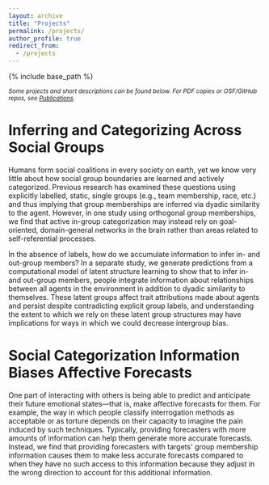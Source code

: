 ```yaml
---
layout: archive
title: "Projects"
permalink: /projects/
author_profile: true
redirect_from:
  - /projects
---
```


{% include base_path %}


<sub><i>Some projects and short descriptions can be found below. For PDF copies or OSF/GitHub repos, see [Publications](/publications).</i></sub>


Inferring and Categorizing Across Social Groups
=======
Humans form social coalitions in every society on earth, yet we know very little about how social group boundaries are learned and actively categorized. Previous research has examined these questions using explicitly labelled, static, single groups (e.g., team membership, race, etc.) and thus implying that group memberships are inferred via dyadic similarity to the agent. However, in one study using orthogonal group memberships, we find that active in-group categorization may instead rely on goal-oriented, domain-general networks in the brain rather than areas related to self-referential processes. 

In the absence of labels, how do we accumulate information to infer in- and out-group members? In a separate study, we generate predictions from a computational model of latent structure learning to show that to infer in- and out-group members, people integrate information about relationships between all agents in the environment in addition to dyadic similarity to themselves. These latent groups affect trait attributions made about agents and persist despite contradicting explicit group labels, and understanding the extent to which we rely on these latent group structures may have implications for ways in which we could decrease intergroup bias. 



Social Categorization Information Biases Affective Forecasts
=======
One part of interacting with others is being able to predict and anticipate their future emotional states—that is, make affective forecasts for them. For example, the way in which people classify interrogation methods as acceptable or as torture depends on their capacity to imagine the pain induced by such techniques. Typically, providing forecasters with more amounts of information can help them generate more accurate forecasts. Instead, we find that providing forecasters with targets' group membership information causes them to make less accurate forecasts compared to when they have no such access to this information because they adjust in the wrong direction to account for this additional information.